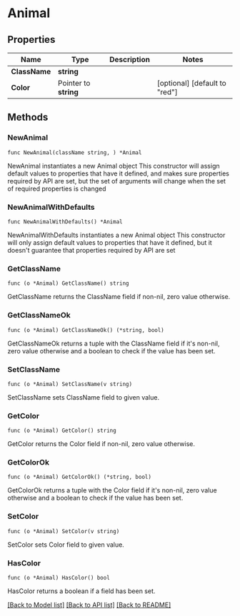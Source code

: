 # Animal

## Properties

Name | Type | Description | Notes
------------ | ------------- | ------------- | -------------
**ClassName** | **string** |  | 
**Color** | Pointer to **string** |  | [optional] [default to "red"]

## Methods

### NewAnimal

`func NewAnimal(className string, ) *Animal`

NewAnimal instantiates a new Animal object
This constructor will assign default values to properties that have it defined,
and makes sure properties required by API are set, but the set of arguments
will change when the set of required properties is changed

### NewAnimalWithDefaults

`func NewAnimalWithDefaults() *Animal`

NewAnimalWithDefaults instantiates a new Animal object
This constructor will only assign default values to properties that have it defined,
but it doesn't guarantee that properties required by API are set

### GetClassName

`func (o *Animal) GetClassName() string`

GetClassName returns the ClassName field if non-nil, zero value otherwise.

### GetClassNameOk

`func (o *Animal) GetClassNameOk() (*string, bool)`

GetClassNameOk returns a tuple with the ClassName field if it's non-nil, zero value otherwise
and a boolean to check if the value has been set.

### SetClassName

`func (o *Animal) SetClassName(v string)`

SetClassName sets ClassName field to given value.


### GetColor

`func (o *Animal) GetColor() string`

GetColor returns the Color field if non-nil, zero value otherwise.

### GetColorOk

`func (o *Animal) GetColorOk() (*string, bool)`

GetColorOk returns a tuple with the Color field if it's non-nil, zero value otherwise
and a boolean to check if the value has been set.

### SetColor

`func (o *Animal) SetColor(v string)`

SetColor sets Color field to given value.

### HasColor

`func (o *Animal) HasColor() bool`

HasColor returns a boolean if a field has been set.


[[Back to Model list]](../README.md#documentation-for-models) [[Back to API list]](../README.md#documentation-for-api-endpoints) [[Back to README]](../README.md)


